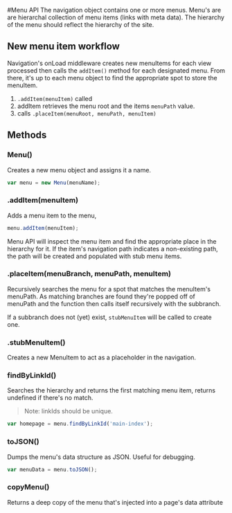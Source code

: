 #Menu API
The navigation object contains one or more menus. Menu's are are hierarchal collection of menu items (links with meta data). The hierarchy of the menu should reflect the hierarchy of the site.

## New menu item workflow
Navigation's onLoad middleware creates new menuItems for each view processed then calls the `addItem()` method for each designated menu. From there, it's up to each menu object to find the appropriate spot to store the menuItem.

1. `.addItem(menuItem)` called
2. addItem retrieves the menu root and the items `menuPath` value.
3. calls `.placeItem(menuRoot, menuPath, menuItem)`

## Methods

### Menu()

Creates a new menu object and assigns it a name.

```javascript
var menu = new Menu(menuName);
```

### .addItem(menuItem)
Adds a menu item to the menu,

```javascript
menu.addItem(menuItem);
```

Menu API will inspect the menu item and find the appropriate place in the hierarchy for it. If the item's navigation path indicates a non-existing path, the path will be created and populated with stub menu items.

### .placeItem(menuBranch, menuPath, menuItem)
Recursively searches the menu for a spot that matches the menuItem's menuPath. As matching branches are found they're popped off of menuPath and the function then calls itself recursively with the subbranch.

If a subbranch does not (yet) exist, `stubMenuItem` will be called to create one.

### .stubMenuItem()
Creates a new MenuItem to act as a placeholder in the navigation.

### findByLinkId()
Searches the hierarchy and returns the first matching menu item, returns undefined if there's no match.
> Note: linkIds should be unique.

```javascript
var homepage = menu.findByLinkId('main-index');
```

### toJSON()
Dumps the menu's data structure as JSON. Useful for debugging.

```javascript
var menuData = menu.toJSON();
```

### copyMenu()
Returns a deep copy of the menu that's injected into a page's data attribute
